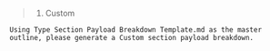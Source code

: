 > 1. Custom
```text
Using Type Section Payload Breakdown Template.md as the master outline, please generate a Custom section payload breakdown.
```
